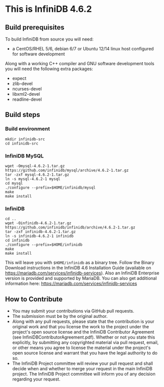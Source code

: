 # This is InfiniDB 4.6.2

## Build prerequisites
To build InfiniDB from source you will need:

  * a CentOS/RHEL 5/6, debian 6/7 or Ubuntu 12/14 linux host configured for software development

Along with a working C++ compiler and GNU software development tools you will need the following extra packages:

  * expect
  * zlib-devel
  * ncurses-devel
  * libxml2-devel
  * readline-devel

## Build steps

### Build environment

    mkdir infinidb-src
    cd infinidb-src

### InfiniDB MySQL

    wget -Omysql-4.6.2-1.tar.gz https://github.com/infinidb/mysql/archive/4.6.2-1.tar.gz
    tar -zxf mysql-4.6.2-1.tar.gz
    ln -s mysql-4.6.2-1 mysql
    cd mysql
    ./configure --prefix=$HOME/infinidb/mysql
    make
    make install
    
### InfiniDB

    cd ..
    wget -Oinfinidb-4.6.2-1.tar.gz https://github.com/infinidb/infinidb/archive/4.6.2-1.tar.gz
    tar -zxf infinidb-4.6.2-1.tar.gz
    ln -s infinidb-4.6.2-1 infinidb
    cd infinidb
    ./configure --prefix=$HOME/infinidb
    make
    make install
    
This will leave you with `$HOME/infinidb` as a binary tree. Follow the Binary Download
instructions in the InfiniDB 4.6 Installation Guide 
(available on https://mariadb.com/services/infinidb-services).
Also an InfiniDB Enterprise version is provided and supported by MariaDB. You can also 
get additional information here: https://mariadb.com/services/infinidb-services

## How to Contribute
  * You may submit your contributions via GitHub pull requests.
  * The submission must be by the original author.
  * Along with any pull requests, please state that the contribution is your original work
and that you license the work to the project under the project's open source license
and the InfiniDB Contributor Agreement
(see InfiniDBContributorAgreement.pdf). Whether or not you state this explicitly,
by submitting any copyrighted material via pull request, email, or other means you agree to
license the material under the project's open source license and warrant that you have the
legal authority to do so.
  * The InfiniDB Project committee will review your pull request and shall decide when and
whether to merge your request in the main InfiniDB project. The InfiniDB Project
committee will inform you of any decision regarding your request.

